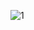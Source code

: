![1](https://user-images.githubusercontent.com/99451529/155673935-3957bb4c-a062-421b-960d-7da85130945b.gif)
